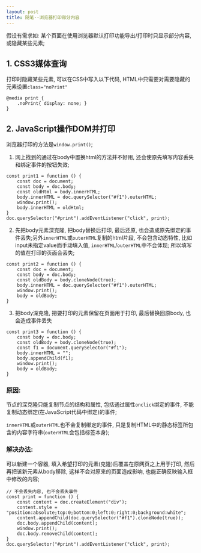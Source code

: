 ```yaml
---
layout: post
title: 随笔--浏览器打印部分内容
---
```


假设有需求如: 某个页面在使用浏览器默认打印功能导出/打印时只显示部分内容, 或隐藏某些元素;

## 1. CSS3媒体查询
打印时隐藏某些元素, 可以在CSS中写入以下代码, HTML中只需要对需要隐藏的元素设置`class="noPrint"`
```
@media print {
    .noPrint{ display: none; } 
}
```

## 2. JavaScript操作DOM并打印
浏览器打印的方法是`window.print()`;

1. 网上找到的通过在body中置换html的方法并不好用, 还会使原先填写内容丢失和绑定事件的按钮失效;
```
const print1 = function () {
    const doc = document;
    const body = doc.body;
    const oldHtml = body.innerHTML;
    body.innerHTML = doc.querySelector("#f1").outerHTML;
    window.print();
    body.innerHTML = oldHtml;
}
doc.querySelector("#print").addEventListener("click", print);
```
2. 先把body元素深克隆, 把body替换后打印, 最后还原, 也会造成原先绑定的事件丢失;另外`innerHTML`或`outerHTML`复制的html片段, 不会包含动态特性, 比如input未指定value而手动填入值, `innerHTML`/`outerHTML`中不会体现; 所以填写的值在打印的页面会丢失;
```
const print2 = function () {
    const doc = document;
    const body = doc.body;
    const oldBody = body.cloneNode(true);
    body.innerHTML = doc.querySelector("#f1").outerHTML;
    window.print();
    body = oldBody;
}
```
3. 把body深克隆, 把要打印的元素保留在页面用于打印, 最后替换回原body, 也会造成事件丢失
```
const print3 = function () {
    const body = doc.body;
    const oldBody = body.cloneNode(true);
    const f1 = document.querySelector("#f1");
    body.innerHTML = "";
    body.appendChild(f1);
    window.print();
    body = oldBody;
}
```

### 原因: 
节点的深克隆只能复制节点的结构和属性, 包括通过属性`onclick`绑定的事件, 不能复制动态绑定(在JavaScript代码中绑定)的事件;

`innerHTML`或`outerHTML`也不会复制绑定的事件, 只是复制HTML中的静态标签所包含的内容字符串(`outerHTML`会包括标签本身);

### 解决办法:
可以新建一个容器, 填入希望打印的元素(克隆)后覆盖在原网页之上用于打印, 然后再把该新元素从body移除, 这样不会对原来的页面造成影响, 也能正确反映输入框中修改的内容;
```
// 不会丢失内容, 也不会丢失事件
const print = function () {
    const content = doc.createElement("div");
    content.style = "position:absolute;top:0;bottom:0;left:0;right:0;background:white";
    content.appendChild(doc.querySelector("#f1").cloneNode(true));
    doc.body.appendChild(content);
    window.print();
    doc.body.removeChild(content);
}
doc.querySelector("#print").addEventListener("click", print);
```


